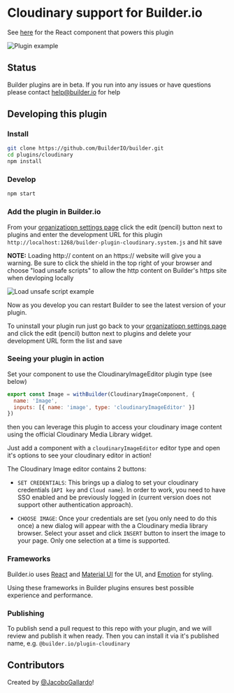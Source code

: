 # Cloudinary support for Builder.io

See [here](src/CloudinaryImageEditor.tsx) for the React component that powers this plugin

<img src="https://imgur.com/vpNzMud.gif" alt="Plugin example">

## Status

Builder plugins are in beta. If you run into any issues or have questions please
contact help@builder.io for help

## Developing this plugin

### Install

```bash
git clone https://github.com/BuilderIO/builder.git
cd plugins/cloudinary
npm install
```

### Develop

```bash
npm start
```

### Add the plugin in Builder.io

From your [organizatiopn settings page](https://builder.io/account/organization) click the edit (pencil) button next to plugins and enter the development URL for this plugin `http://localhost:1268/builder-plugin-cloudinary.system.js` and hit save

**NOTE:** Loading http:// content on an https:// website will give you a warning. Be sure to click the shield in the top right of your browser and choose "load unsafe scripts" to allow the http content on Builder's https site when devloping locally

<img alt="Load unsafe script example" src="https://i.stack.imgur.com/uSaLL.png">

Now as you develop you can restart Builder to see the latest version of your plugin.

To uninstall your plugin run just go back to your [organizatiopn settings page](https://builder.io/account/organization) and click the edit (pencil) button next to plugins and
delete your development URL form the list and save

### Seeing your plugin in action

Set your component to use the CloudinaryImageEditor plugin type (see below)

```javascript
export const Image = withBuilder(CloudinaryImageComponent, {
  name: 'Image',
  inputs: [{ name: 'image', type: 'cloudinaryImageEditor' }]
})
```

then you can leverage this plugin to access your cloudinary image content using the official Cloudinary Media Library widget.

Just add a component with a `cloudinaryImageEditor` editor type and open it's options to see your cloudinary editor in action!

The Cloudinary Image editor contains 2 buttons:

- `SET CREDENTIALS`: This brings up a dialog to set your cloudinary credentials (`API key` and `Cloud name`). In order to work, you need to have SSO enabled and be previously logged in (current version does not support other authentication approach).

- `CHOOSE IMAGE`: Once your credentials are set (you only need to do this once) a new dialog will appear with the a Cloudinary media library browser. Select your asset and click `INSERT` button to insert the image to your page. Only one selection at a time is supported.

### Frameworks

Builder.io uses [React](https://github.com/facebook/react) and [Material UI](https://github.com/mui-org/material-ui) for the UI, and [Emotion](https://github.com/emotion-js/emotion) for styling.

Using these frameworks in Builder plugins ensures best possible experience and performance.

### Publishing

To publish send a pull request to this repo with your plugin, and we will review and publish it when ready. Then you can install it via it's published name, e.g. `@builder.io/plugin-cloudinary`

## Contributors

Created by [@JacoboGallardo](https://github.com/jacobogallardo)!
